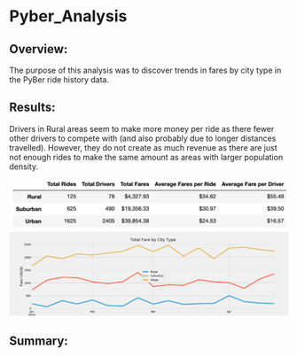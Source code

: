 # Pyber_Analysis

## Overview:

The purpose of this analysis was to discover trends in fares by city type in the PyBer ride history data.

## Results:

Drivers in Rural areas seem to make more money per ride as there fewer other drivers to compete with (and also probably due to longer distances travelled). However, they do not create as much revenue as there are just not enough rides to make the same amount as areas with larger population density. 

!["Fare DataFrame"](Analysis/PyBer_fare_DataFrame.png)
!["Fare Chart"](Analysis/PyBer_fare_summary.png)

## Summary:
